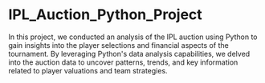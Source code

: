 # IPL_Auction_Python_Project
In this project, we conducted an analysis of the IPL auction using Python to gain insights into the player selections and financial aspects of the tournament. By leveraging Python's data analysis capabilities, we delved into the auction data to uncover patterns, trends, and key information related to player valuations and team strategies.
